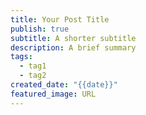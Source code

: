 ```yaml
---
title: Your Post Title
publish: true
subtitle: A shorter subtitle
description: A brief summary
tags:
  - tag1
  - tag2
created_date: "{{date}}"
featured_image: URL
---
```

